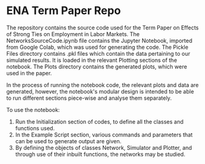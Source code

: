 # ENA Term Paper Repo

The repository contains the source code used for the Term Paper on Effects of Strong Ties on Employment in Labor Markets. The NetworksSourceCode.ipynb file contains the Jupyter Notebook, imported from Google Colab, which was used for generating the code. The Pickle Files directory contains .pkl files which contain the data pertaining to our simulated results. It is loaded in the relevant Plotting sections of the notebook. The Plots directory contains the generated plots, which were used in the paper.

In the process of running the notebook code, the relevant plots and data are generated, however, the notebook's modular design is intended to be able to run different sections piece-wise and analyse them separately.

To use the notebook:
1. Run the Initialization section of codes, to define all the classes and functions used.
2. In the Example Script section, various commands and parameters that can be used to generate output are given.
3. By defining the objects of classes Network, Simulator and Plotter, and through use of their inbuilt functions, the networks may be studied.
